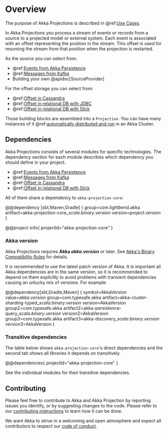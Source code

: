 # Overview

The purpose of Akka Projections is described in @ref:[Use Cases](use-cases.md).

In Akka Projections you process a stream of events or records from a source to a projected model or external system.
Each event is associated with an offset representing the position in the stream. This offset is used for
resuming the stream from that position when the projection is restarted.

As the source you can select from:

* @ref:[Events from Akka Persistence](eventsourced.md)
* @ref:[Messages from Kafka](kafka.md)
* Building your own @apidoc[SourceProvider]

For the offset storage you can select from:

* @ref:[Offset in Cassandra](cassandra.md)
* @ref:[Offset in relational DB with JDBC](jdbc.md)
* @ref:[Offset in relational DB with Slick](slick.md)

Those building blocks are assembled into a `Projection`. You can have many instances of it
@ref:[automatically distributed and run](running.md) in an Akka Cluster. 

## Dependencies

Akka Projections consists of several modules for specific technologies. The dependency section for
each module describes which dependency you should define in your project.

* @ref:[Events from Akka Persistence](eventsourced.md)
* @ref:[Messages from Kafka](kafka.md)
* @ref:[Offset in Cassandra](cassandra.md)
* @ref:[Offset in relational DB with Slick](slick.md)

All of them share a dependency to `akka-projection-core`: 

@@dependency [sbt,Maven,Gradle] {
  group=com.lightbend.akka
  artifact=akka-projection-core_$scala.binary.version$
  version=$project.version$
}

@@project-info{ projectId="akka-projection-core" }

### Akka version

Akka Projections requires **Akka $akka.version$** or later. See [Akka's Binary Compatibility Rules](https://doc.akka.io/docs/akka/current/common/binary-compatibility-rules.html) for details.

It is recommended to use the latest patch version of Akka. 
It is important all Akka dependencies are in the same version, so it is recommended to depend on
them explicitly to avoid problems with transient dependencies causing an unlucky mix of versions. For example:

@@dependency[sbt,Gradle,Maven] {
  symbol=AkkaVersion
  value=$akka.version$
  group=com.typesafe.akka
  artifact=akka-cluster-sharding-typed_$scala.binary.version$
  version=AkkaVersion
  group2=com.typesafe.akka
  artifact2=akka-persistence-query_$scala.binary.version$
  version2=AkkaVersion
  group3=com.typesafe.akka
  artifact3=akka-discovery_$scala.binary.version$
  version3=AkkaVersion
}

### Transitive dependencies

The table below shows `akka-projection-core`'s direct dependencies and the second tab shows all libraries it depends on transitively.

@@dependencies{ projectId="akka-projection-core" }

See the individual modules for their transitive dependencies.

## Contributing

Please feel free to contribute to Akka and Akka Projection by reporting issues you identify, or by suggesting changes to the code. Please refer to our [contributing instructions](https://github.com/akka/akka/blob/master/CONTRIBUTING.md) to learn how it can be done.

We want Akka to strive in a welcoming and open atmosphere and expect all contributors to respect our [code of conduct](https://www.lightbend.com/conduct).
